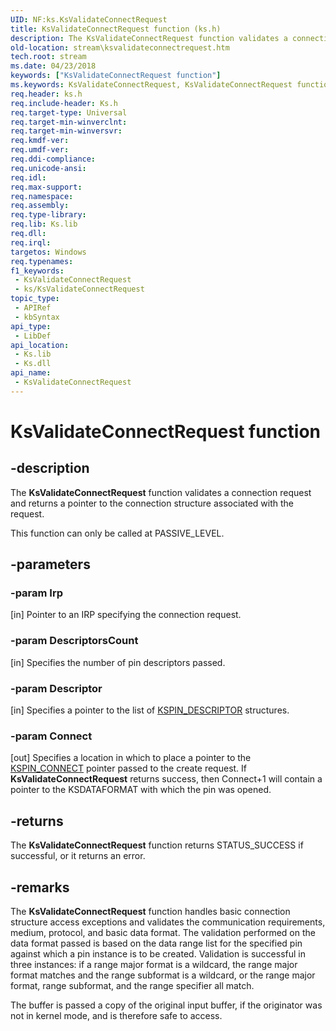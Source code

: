 ```yaml
---
UID: NF:ks.KsValidateConnectRequest
title: KsValidateConnectRequest function (ks.h)
description: The KsValidateConnectRequest function validates a connection request and returns a pointer to the connection structure associated with the request.This function can only be called at PASSIVE_LEVEL.
old-location: stream\ksvalidateconnectrequest.htm
tech.root: stream
ms.date: 04/23/2018
keywords: ["KsValidateConnectRequest function"]
ms.keywords: KsValidateConnectRequest, KsValidateConnectRequest function [Streaming Media Devices], ks/KsValidateConnectRequest, ksfunc_2df36f34-31c9-48f2-859c-1829b60fbae7.xml, stream.ksvalidateconnectrequest
req.header: ks.h
req.include-header: Ks.h
req.target-type: Universal
req.target-min-winverclnt: 
req.target-min-winversvr: 
req.kmdf-ver: 
req.umdf-ver: 
req.ddi-compliance: 
req.unicode-ansi: 
req.idl: 
req.max-support: 
req.namespace: 
req.assembly: 
req.type-library: 
req.lib: Ks.lib
req.dll: 
req.irql: 
targetos: Windows
req.typenames: 
f1_keywords:
 - KsValidateConnectRequest
 - ks/KsValidateConnectRequest
topic_type:
 - APIRef
 - kbSyntax
api_type:
 - LibDef
api_location:
 - Ks.lib
 - Ks.dll
api_name:
 - KsValidateConnectRequest
---
```


# KsValidateConnectRequest function


## -description

The <b>KsValidateConnectRequest</b> function validates a connection request and returns a pointer to the connection structure associated with the request.

This function can only be called at PASSIVE_LEVEL.

## -parameters

### -param Irp 

[in]
Pointer to an IRP specifying the connection request.

### -param DescriptorsCount 

[in]
Specifies the number of pin descriptors passed.

### -param Descriptor 

[in]
Specifies a pointer to the list of <a href="/windows-hardware/drivers/ddi/ks/ns-ks-kspin_descriptor">KSPIN_DESCRIPTOR</a> structures.

### -param Connect 

[out]
Specifies a location in which to place a pointer to the <a href="/windows-hardware/drivers/ddi/ks/ns-ks-kspin_connect">KSPIN_CONNECT</a> pointer passed to the create request. If <b>KsValidateConnectRequest</b>  returns success, then Connect+1 will contain a pointer to the KSDATAFORMAT with which the pin was opened.

## -returns

The <b>KsValidateConnectRequest</b> function returns STATUS_SUCCESS if successful, or it returns an error.

## -remarks

The <b>KsValidateConnectRequest</b> function handles basic connection structure access exceptions and validates the communication requirements, medium, protocol, and basic data format. The validation performed on the data format passed is based on the data range list for the specified pin against which a pin instance is to be created. Validation is successful in three instances: if a range major format is a wildcard, the range major format matches and the range subformat is a wildcard, or the range major format, range subformat, and the range specifier all match.

The buffer is passed a copy of the original input buffer, if the originator was not in kernel mode, and is therefore safe to access.
